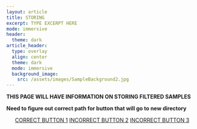 ```yaml
---
layout: article
title: STORING 
excerpt: TYPE EXCERPT HERE
mode: immersive
header:
  theme: dark
article_header:
  type: overlay
  align: center
  theme: dark
  mode: immersive
  background_image:
    src: /assets/images/SampleBackground2.jpg
---
```


**THIS PAGE WILL HAVE INFORMATION ON STORING FILTERED SAMPLES**

**Need to figure out correct path for button that will go to new directory**


<p align="center">
<a class="button button--outline-primary button--pill" href="maine-wodna.github.io/Extraction/Background">CORRECT BUTTON 1</a> <a class="button button--outline-primary button--pill" href="Extraction2">INCORRECT BUTTON 2</a> <a class="button button--outline-primary button--pill" href="Extraction2">INCORRECT BUTTON 3</a></p>